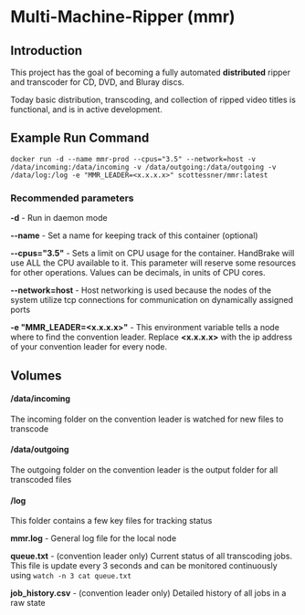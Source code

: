 # Multi-Machine-Ripper (mmr)

## Introduction

This project has the goal of becoming a fully automated **distributed** ripper and transcoder for CD, DVD, and Bluray discs.

Today basic distribution, transcoding, and collection of ripped video titles is functional, and is in active development.

## Example Run Command


`docker run -d
            --name mmr-prod
            --cpus="3.5"
            --network=host
            -v /data/incoming:/data/incoming
            -v /data/outgoing:/data/outgoing
            -v /data/log:/log
            -e "MMR_LEADER=<x.x.x.x>"
            scottessner/mmr:latest`

### Recommended parameters

**-d** - Run in daemon mode

**--name** - Set a name for keeping track of this container (optional)

**--cpus="3.5"** - Sets a limit on CPU usage for the container. HandBrake will use ALL the CPU available to it. This parameter will reserve some resources for other operations.  Values can be decimals, in units of CPU cores.

**--network=host** - Host networking is used because the nodes of the system utilize tcp connections for communication on dynamically assigned ports

**-e "MMR_LEADER=<x.x.x.x>"** - This environment variable tells a node where to find the convention leader.  Replace **<x.x.x.x>** with the ip address of your convention leader for every node.

## Volumes

#### /data/incoming
The incoming folder on the convention leader is watched for new files to transcode

#### /data/outgoing
The outgoing folder on the convention leader is the output folder for all transcoded files

#### /log
This folder contains a few key files for tracking status

**mmr.log** - General log file for the local node

**queue.txt** - (convention leader only) Current status of all transcoding jobs. This file is update every 3 seconds and can be monitored continuously using `watch -n 3 cat queue.txt`

**job_history.csv** - (convention leader only) Detailed history of all jobs in a raw state
